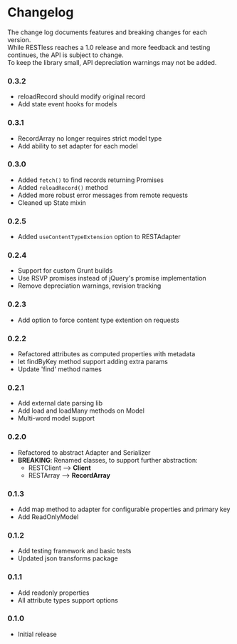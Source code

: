 # Changelog

The change log documents features and breaking changes for each version.  
While RESTless reaches a 1.0 release and more feedback and testing continues, the API is subject to change.  
To keep the library small, API depreciation warnings may not be added.

### 0.3.2

- reloadRecord should modify original record
- Add state event hooks for models

### 0.3.1

- RecordArray no longer requires strict model type
- Add ability to set adapter for each model

### 0.3.0

- Added ```fetch()``` to find records returning Promises
- Added ```reloadRecord()``` method
- Added more robust error messages from remote requests
- Cleaned up State mixin

### 0.2.5

- Added ```useContentTypeExtension``` option to RESTAdapter

### 0.2.4

- Support for custom Grunt builds
- Use RSVP promises instead of jQuery's promise implementation
- Remove depreciation warnings, revision tracking

### 0.2.3

- Add option to force content type extention on requests

### 0.2.2

- Refactored attributes as computed properties with metadata
- let findByKey method support adding extra params
- Update 'find' method names

### 0.2.1

- Add external date parsing lib
- Add load and loadMany methods on Model
- Multi-word model support

### 0.2.0

- Refactored to abstract Adapter and Serializer
- **BREAKING**: Renamed classes, to support further abstraction:
    - RESTClient --> **Client**  
    - RESTArray --> **RecordArray**   

### 0.1.3

- Add map method to adapter for configurable properties and primary key
- Add ReadOnlyModel

### 0.1.2

- Add testing framework and basic tests
- Updated json transforms package

### 0.1.1

- Add readonly properties
- All attribute types support options

### 0.1.0

- Initial release  
